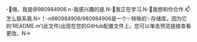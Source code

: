 -👋嗨，我是@980984906 n-我感兴趣的是.N-🌱我正在学习.N-💞️我想和你合作.📫怎么联系我.N<！-n980984906/980984906是一个✨特殊的✨存储库，因为它的‘README.m’(此文件)出现在您的GitHub配置文件上。您可以单击预览链接查看更改。N->
